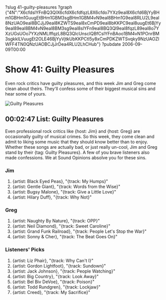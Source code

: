 ?slug 41-guilty-pleasures
?graph {"4N":"X6cfdslYFnBQ3QlX6cfdX6cfdfqzL8X6cfdo7YXz9eal8X6cfd6BjYyBHm1GBHm1GuugEtBHm1GBM3sgBHm1GBM4vN9eal8BHm1G9eal8RLU2L9eal8NzUAO9eal8BCJjJ9eal8KZWTS9eal8xCmPD9eal8bKKPC9eal8uugEt6BjYy9eal89eal8BM4vN9eal8BM3sg9eal8slYFn9eal8BQ3Ql9eal8fqzL89eal8o7YXzUGsUOo7YXzNMLlffqzL8BQ3QlcUnscIQBfCslYFnBAoo1BM4vN1POnrBM3sgkklLVuugEt2OLE46BjYyVjtkUbKKPCtI5y8xCmPDKZWTSvqky9NzUAOZlWFF4TN0QNzUAOBCJjJrDea4RLU2LhCHub"}
?pubdate 2006-09-09T00:00

# Show 41: Guilty Pleasures
Even rock critics have guilty pleasures, and this week Jim and Greg come clean about theirs. They'll confess some of their biggest musical sins and hear some of yours.

![Guilty Pleasures](https://static.soundopinions.org/images/2006/guiltypleasure.jpg)

## 00:02:47 List: Guilty Pleasures
Even professional rock critics like {host: Jim} and {host: Greg} are occasionally guilty of musical crimes. So this week, they come clean and admit to liking some music that they should know better than to enjoy. Whether these songs are actually bad, or just really un-cool, Jim and Greg stand by their {tag: Guilty Pleasures}. A few of you brave listeners also made confessions. We at Sound Opinions absolve you for these sins.

### Jim
1. {artist: Black Eyed Peas}, "{track: My Humps}" 
2. {artist: Gentle Giant}, "{track: Words from the Wise}"
3. {artist: Bugsy Malone}, "{track: Give a Little Love}"
4. {artist: Hilary Duff}, "{track: Why Not}"

### Greg
1. {artist: Naughty By Nature}, "{track: OPP}"
2. {artist: Neil Diamond}, "{track: Sweet Caroline}"
3. {artist: Grand Funk Railroad}, "{track: People Let's Stop the War}"
4. {artist: Sonny & Cher}, "{track: The Beat Goes On}"

### Listeners' Picks
1. {artist: Liz Phair}, "{track: Why Can't I}"
2. {artist: Gordon Lightfoot}, "{track: Sundown}"
3. {artist: Jack Johnson}, "{track: People Watching}"
4. {artist: Big Country}, "{track: Look Away}"
5. {artist: Bel Biv DeVoe}, "{track: Poison}"
6. {artist: Todd Rundgren}, "{track: Lockjaw}"
7. {artist: Creed}, "{track: My Sacrifice}"